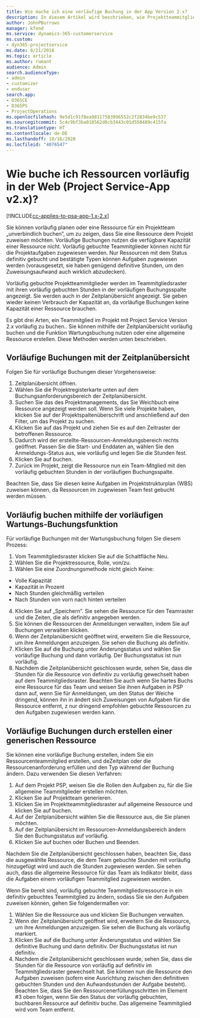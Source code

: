 ```yaml
---
title: Wie mache ich eine vorläufige Buchung in der App Version 2.x?
description: In diesem Artikel wird beschrieben, wie Projektteammitglieder provisorisch mit Project Service gebucht werden.
author: JohnPBurrows
manager: kfend
ms.service: dynamics-365-customerservice
ms.custom:
- dyn365-projectservice
ms.date: 8/21/2018
ms.topic: article
ms.author: rumant
audience: Admin
search.audienceType:
- admin
- customizer
- enduser
search.app:
- D365CE
- D365PS
- ProjectOperations
ms.openlocfilehash: 9e5d1c91f8ea98117583996552c2f2834be9c537
ms.sourcegitcommit: 5c4c9bf3ba018562d6cb3443c01d550489c415fa
ms.translationtype: HT
ms.contentlocale: de-DE
ms.lasthandoff: 10/16/2020
ms.locfileid: "4076547"
---
```

# <a name="how-do-i-soft-book-resources-in-the-web-app-project-service-app-v2x"></a>Wie buche ich Ressourcen vorläufig in der Web (Project Service-App v2.x)?

[!INCLUDE[cc-applies-to-psa-app-1.x-2.x](../includes/cc-applies-to-psa-app-1x-2x.md)]

Sie können vorläufig planen oder eine Ressource für ein Projektteam „unverbindlich buchen”, um zu zeigen, dass Sie eine Ressource dem Projekt zuweisen möchten. Vorläufige Buchungen nutzen die verfügbare Kapazität einer Ressource nicht. Vorläufig gebuchte Teammitglieder können nicht für die Projektaufgaben zugewiesen werden. Nur Ressourcen mit dem Status definitiv gebucht und bestätigte Typen können Aufgaben zugewiesen werden (vorausgesetzt, sie haben genügend definitive Stunden, um den Zuweisungsaufwand auch wirklich abzudecken).

Vorläufig gebuchte Projektteammitglieder werden im Teammitgliedsraster mit ihren vorläufig gebuchten Stunden in der vorläufigen Buchungsspalte angezeigt. Sie werden auch in der Zeitplanübersicht angezeigt. Sie geben wieder keinen Verbrauch der Kapazität an, da vorläufige Buchungen keine Kapazität einer Ressource brauchen.

Es gibt drei Arten, ein Teammitglied im Projekt mit Project Service Version 2.x vorläufig zu buchen.. Sie können mithilfe der Zeitplanübersicht vorläufig buchen und die Funktion Wartungsbuchung nutzen oder eine allgemeine Ressource erstellen. Diese Methoden werden unten beschrieben.

## <a name="soft-book-with-the-schedule-board"></a>Vorläufige Buchungen mit der Zeitplanübersicht

Folgen Sie für vorläufige Buchungen dieser Vorgehensweise: 
1. Zeitplanübersicht öffnen.
2. Wählen Sie die Projektregisterkarte unten auf dem Buchungsanforderungsbereich der Zeitplanübersicht.
3. Suchen Sie das des Projektmanagements, das Sie Weichbuch eine Ressource angezeigt werden soll. Wenn Sie viele Projekte haben, klicken Sie auf der Projektspaltenüberschrift und anschließend auf den Filter, um das Projekt zu suchen.
4. Klicken Sie auf das Projekt und ziehen Sie es auf den Zeitraster der betroffenen Ressource.
5. Dadurch wird der erstellte-Ressourcen-Anmeldungsbereich rechts geöffnet. Passen Sie die Start- und Enddaten an, wählen Sie den Anmeldungs-Status aus, wie vorläufig und legen Sie die Stunden fest. 
6. Klicken Sie auf buchen.
7. Zurück im Projekt, zeigt die Ressource nun ein Team-Mitglied mit den vorläufig gebuchten Stunden in der vorläufigen Buchungsspalte.

Beachten Sie, dass Sie diesen keine Aufgaben im Projektstrukturplan (WBS) zuweisen können, da Ressourcen im zugewiesen Team fest gebucht werden müssen.

## <a name="soft-book-using-the-maintain-bookings-feature"></a>Vorläufig buchen mithilfe der vorläufigen Wartungs-Buchungsfunktion

Für vorläufige Buchungen mit der Wartungsbuchung folgen Sie diesem Prozess:
1. Vom Teammitgliedsraster klicken Sie auf die Schaltfläche Neu.
2. Wählen Sie die Projektressource, Rolle, von/zu.
3. Wählen Sie eine Zuordnungsmethode nicht gleich Keine:
- Volle Kapazität
- Kapazität in Prozent
- Nach Stunden gleichmäßig verteilen
- Nach Stunden von vorn nach hinten verteilen
4. Klicken Sie auf „Speichern”. Sie sehen die Ressource für den Teamraster und die Zeiten, die als definitiv angegeben werden.
5. Sie können die Ressourcen der Anmeldungen verwalten, indem Sie auf Buchungen verwalten klicken.
6. Wenn der Zeitplanübersicht geöffnet wird, erweitern Sie die Ressource, um ihre Anmeldungen anzuzeigen. Sie sehen die Buchung als definitiv.
7. Klicken Sie auf die Buchung unter Änderungsstatus und wählen Sie vorläufige Buchung und dann vorläufig. Der Buchungsstatus ist nun vorläufig.
8. Nachdem die Zeitplanübersicht geschlossen wurde, sehen Sie, dass die Stunden für die Ressource von definitiv zu vorläufig gewechselt haben auf dem Teammitgliedsraster.
Beachten Sie auch wenn Sie hartes Buchs eine Ressource für das Team und weisen Sie ihnen Aufgaben in PSP dann auf, wenn Sie für Anmeldungen, um den Status der Weiche dringend, können ihn in ändert sich Zuweisungen von Aufgaben für die Ressource entfernt, z nur dringend empfohlen gebuchte Ressourcen zu den Aufgaben zugewiesen werden kann.

## <a name="soft-book-by-creating-a-generic-resource"></a>Vorläufige Buchungen durch erstellen einer generischen Ressource

Sie können eine vorläufige Buchung erstellen, indem Sie ein Ressourcenteammitglied erstellen, und deZeitplan oder die Ressourcenanforderung erfüllen und den Typ während der Buchung ändern.
Dazu verwenden Sie diesen Verfahren:

1. Auf dem Projekt PSP, weisen Sie die Rollen den Aufgaben zu, für die Sie allgemeine Teammitglieder erstellen möchten.
2. Klicken Sie auf Projektteam generieren.
3. Klicken Sie im Projektteammitgliedsraster auf allgemeine Ressource und klicken Sie auf buchen.
4. Auf der Zeitplanübersicht wählen Sie die Ressource aus, die Sie planen möchten.
5. Auf der Zeitplanübersicht im Ressourcen-Anmeldungsbereich ändern Sie den Buchungsstatus auf vorläufig.
6. Klicken Sie auf buchen oder Buchen und Beenden.

Nachdem Sie die Zeitplanübersicht geschlossen haben, beachten Sie, dass die ausgewählte Ressource, die dem Team gebuchte Stunden mit vorläufig hinzugefügt wird und auch die Stunden zugewiesen werden. Sie sehen auch, dass die allgemeine Ressource für das Team als Indikator bleibt, dass die Aufgaben einem vorläufigen Teammitglied zugewiesen werden.

Wenn Sie bereit sind, vorläufig gebuchte Teammitgliedsressource in ein definitiv gebuchtes Teammitglied zu ändern, sodass Sie sie den Aufgaben zuweisen können, gehen Sie folgendermaßen vor:

1. Wählen Sie die Ressource aus und klicken Sie Buchungen verwalten.
2. Wenn der Zeitplanübersicht geöffnet wird, erweitern Sie die Ressource, um ihre Anmeldungen anzuzeigen. Sie sehen die Buchung als vorläufig markiert.
3. Klicken Sie auf die Buchung unter Änderungsstatus und wählen Sie definitive Buchung und dann definitiv. Der Buchungsstatus ist nun definitiv.
4. Nachdem die Zeitplanübersicht geschlossen wurde, sehen Sie, dass die Stunden für die Ressource von vorläufig auf definitiv im Teammitgliedsraster gewechselt hat. Sie können nun die Ressource den Aufgaben zuweisen (sofern eine Ausrichtung zwischen den definitiven gebuchten Stunden und den Aufwandsstunden der Aufgabe besteht). Beachten Sie, dass Sie den Ressourcenerfüllungsschritten im Element #3 oben folgen, wenn Sie den Status der vorläufig gebuchten, buchbaren Ressource auf definitiv buche. Das allgemeine Teammitglied wird vom Team entfernt.
